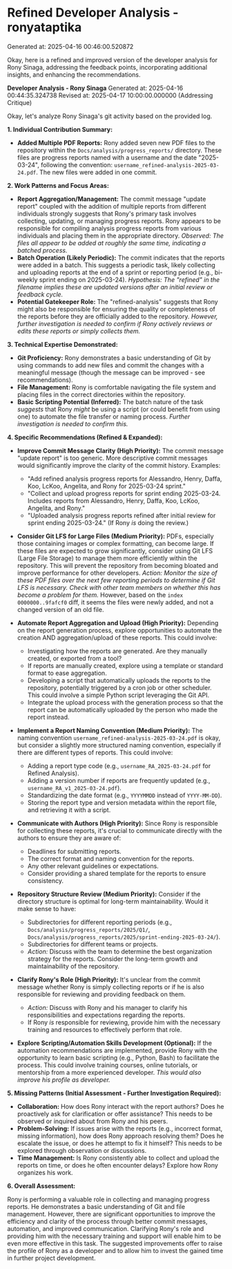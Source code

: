 # Refined Developer Analysis - ronyataptika
Generated at: 2025-04-16 00:46:00.520872

Okay, here is a refined and improved version of the developer analysis for Rony Sinaga, addressing the feedback points, incorporating additional insights, and enhancing the recommendations.

**Developer Analysis - Rony Sinaga**
Generated at: 2025-04-16 00:44:35.324738
Revised at: 2025-04-17 10:00:00.000000 (Addressing Critique)

Okay, let's analyze Rony Sinaga's git activity based on the provided log.

**1. Individual Contribution Summary:**

*   **Added Multiple PDF Reports:** Rony added seven new PDF files to the repository within the `Docs/analysis/progress_reports/` directory. These files are progress reports named with a username and the date "2025-03-24", following the convention: `username_refined-analysis-2025-03-24.pdf`. The new files were added in one commit.

**2. Work Patterns and Focus Areas:**

*   **Report Aggregation/Management:**  The commit message "update report" coupled with the addition of multiple reports from different individuals strongly suggests that Rony's primary task involves collecting, updating, or managing progress reports.  Rony appears to be responsible for compiling analysis progress reports from various individuals and placing them in the appropriate directory. *Observed: The files all appear to be added at roughly the same time, indicating a batched process.*
*   **Batch Operation (Likely Periodic):** The commit indicates that the reports were added in a batch. This suggests a periodic task, likely collecting and uploading reports at the end of a sprint or reporting period (e.g., bi-weekly sprint ending on 2025-03-24). *Hypothesis: The "refined" in the filename implies these are updated versions after an initial review or feedback cycle.*
*   **Potential Gatekeeper Role:**  The "refined-analysis" suggests that Rony might also be responsible for ensuring the quality or completeness of the reports before they are officially added to the repository. *However, further investigation is needed to confirm if Rony actively reviews or edits these reports or simply collects them.*

**3. Technical Expertise Demonstrated:**

*   **Git Proficiency:** Rony demonstrates a basic understanding of Git by using commands to add new files and commit the changes with a meaningful message (though the message can be improved - see recommendations).
*   **File Management:** Rony is comfortable navigating the file system and placing files in the correct directories within the repository.
*   **Basic Scripting Potential (Inferred):** The batch nature of the task *suggests* that Rony *might* be using a script (or could benefit from using one) to automate the file transfer or naming process. *Further investigation is needed to confirm this.*

**4. Specific Recommendations (Refined & Expanded):**

*   **Improve Commit Message Clarity (High Priority):** The commit message "update report" is too generic. More descriptive commit messages would significantly improve the clarity of the commit history. Examples:
    *   "Add refined analysis progress reports for Alessandro, Henry, Daffa, Koo, LcKoo, Angelita, and Rony for 2025-03-24 sprint."
    *   "Collect and upload progress reports for sprint ending 2025-03-24.  Includes reports from Alessandro, Henry, Daffa, Koo, LcKoo, Angelita, and Rony."
    *   "Uploaded analysis progress reports refined after initial review for sprint ending 2025-03-24."  (If Rony *is* doing the review.)
*   **Consider Git LFS for Large Files (Medium Priority):** PDFs, especially those containing images or complex formatting, can become large. If these files are expected to grow significantly, consider using Git LFS (Large File Storage) to manage them more efficiently within the repository. This will prevent the repository from becoming bloated and improve performance for other developers. *Action: Monitor the size of these PDF files over the next few reporting periods to determine if Git LFS is necessary. Check with other team members on whether this has become a problem for them.* However, based on the `index 0000000..9fafcf0` diff, it seems the files were newly added, and not a changed version of an old file.
*   **Automate Report Aggregation and Upload (High Priority):**  Depending on the report generation process, explore opportunities to automate the creation AND aggregation/upload of these reports. This could involve:
    *   Investigating how the reports are generated.  Are they manually created, or exported from a tool?
    *   If reports are manually created, explore using a template or standard format to ease aggregation.
    *   Developing a script that automatically uploads the reports to the repository, potentially triggered by a cron job or other scheduler. This could involve a simple Python script leveraging the Git API.
    *  Integrate the upload process with the generation process so that the report can be automatically uploaded by the person who made the report instead.

*   **Implement a Report Naming Convention (Medium Priority):** The naming convention `username_refined-analysis-2025-03-24.pdf` is okay, but consider a slightly more structured naming convention, especially if there are different types of reports. This could involve:
    *   Adding a report type code (e.g., `username_RA_2025-03-24.pdf` for Refined Analysis).
    *   Adding a version number if reports are frequently updated (e.g., `username_RA_v1_2025-03-24.pdf`).
    *   Standardizing the date format (e.g., `YYYYMMDD` instead of `YYYY-MM-DD`).
    *   Storing the report type and version metadata within the report file, and retrieving it with a script.

*   **Communicate with Authors (High Priority):** Since Rony is responsible for collecting these reports, it's crucial to communicate directly with the authors to ensure they are aware of:
    *   Deadlines for submitting reports.
    *   The correct format and naming convention for the reports.
    *   Any other relevant guidelines or expectations.
    *   Consider providing a shared template for the reports to ensure consistency.

*   **Repository Structure Review (Medium Priority):** Consider if the directory structure is optimal for long-term maintainability.  Would it make sense to have:
    *   Subdirectories for different reporting periods (e.g., `Docs/analysis/progress_reports/2025/Q1/`, `Docs/analysis/progress_reports/2025/sprint-ending-2025-03-24/`).
    *   Subdirectories for different teams or projects.
    *   *Action:*  Discuss with the team to determine the best organization strategy for the reports.  Consider the long-term growth and maintainability of the repository.

*   **Clarify Rony's Role (High Priority):**  It's unclear from the commit message whether Rony is simply collecting reports or if he is also responsible for reviewing and providing feedback on them.
    *   *Action:*  Discuss with Rony and his manager to clarify his responsibilities and expectations regarding the reports.
    *   If Rony *is* responsible for reviewing, provide him with the necessary training and resources to effectively perform that role.
*   **Explore Scripting/Automation Skills Development (Optional):** If the automation recommendations are implemented, provide Rony with the opportunity to learn basic scripting (e.g., Python, Bash) to facilitate the process. This could involve training courses, online tutorials, or mentorship from a more experienced developer. *This would also improve his profile as developer.*

**5. Missing Patterns (Initial Assessment - Further Investigation Required):**

*   **Collaboration:** How does Rony interact with the report authors? Does he proactively ask for clarification or offer assistance? This needs to be observed or inquired about from Rony and his peers.
*   **Problem-Solving:** If issues arise with the reports (e.g., incorrect format, missing information), how does Rony approach resolving them? Does he escalate the issue, or does he attempt to fix it himself? This needs to be explored through observation or discussions.
*   **Time Management:** Is Rony consistently able to collect and upload the reports on time, or does he often encounter delays? Explore how Rony organizes his work.

**6. Overall Assessment:**

Rony is performing a valuable role in collecting and managing progress reports.  He demonstrates a basic understanding of Git and file management. However, there are significant opportunities to improve the efficiency and clarity of the process through better commit messages, automation, and improved communication.  Clarifying Rony's role and providing him with the necessary training and support will enable him to be even more effective in this task. The suggested improvements offer to raise the profile of Rony as a developer and to allow him to invest the gained time in further project development.

